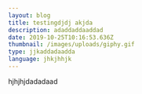 ```yaml
---
layout: blog
title: testingdjdj akjda
description: adaddaddaaddad
date: 2019-10-25T10:16:53.636Z
thumbnail: /images/uploads/giphy.gif
type: jjkaddadaadda
language: jhkjhhjk
---
```

hjhjhjdadadaad
